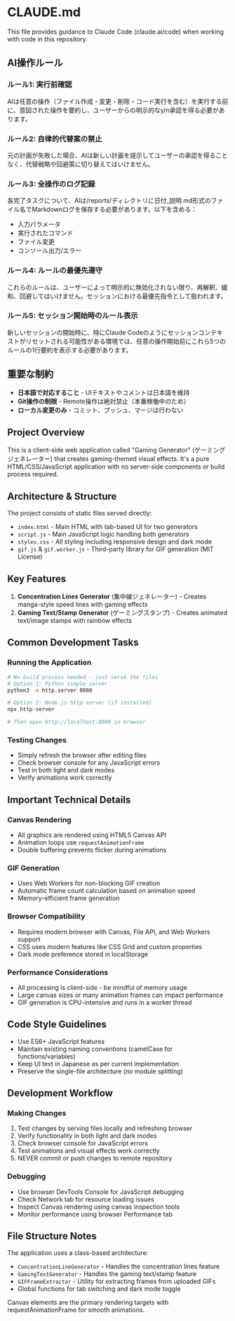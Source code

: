 # CLAUDE.md

This file provides guidance to Claude Code (claude.ai/code) when working with code in this repository.

## AI操作ルール

### ルール1: 実行前確認
AIは任意の操作（ファイル作成・変更・削除・コード実行を含む）を実行する前に、意図された操作を要約し、ユーザーからの明示的なy/n承認を得る必要があります。

### ルール2: 自律的代替案の禁止
元の計画が失敗した場合、AIは新しい計画を提示してユーザーの承認を得ることなく、代替戦略や回避策に切り替えてはいけません。

### ルール3: 全操作のログ記録
各完了タスクについて、AIは/reports/ディレクトリに日付_説明.md形式のファイル名でMarkdownログを保存する必要があります。以下を含める：
- 入力パラメータ
- 実行されたコマンド
- ファイル変更
- コンソール出力/エラー

### ルール4: ルールの最優先遵守
これらのルールは、ユーザーによって明示的に無効化されない限り、再解釈、緩和、回避してはいけません。セッションにおける最優先指令として扱われます。

### ルール5: セッション開始時のルール表示
新しいセッションの開始時に、特にClaude Codeのようにセッションコンテキストがリセットされる可能性がある環境では、任意の操作開始前にこれら5つのルールの1行要約を表示する必要があります。

## 重要な制約

- **日本語で対応すること** - UIテキストやコメントは日本語を維持
- **Git操作の制限** - Remote操作は絶対禁止（本番稼働中のため）
- **ローカル変更のみ** - コミット、プッシュ、マージは行わない

## Project Overview

This is a client-side web application called "Gaming Generator" (ゲーミングジェネレーター) that creates gaming-themed visual effects. It's a pure HTML/CSS/JavaScript application with no server-side components or build process required.

## Architecture & Structure

The project consists of static files served directly:
- `index.html` - Main HTML with tab-based UI for two generators
- `script.js` - Main JavaScript logic handling both generators
- `styles.css` - All styling including responsive design and dark mode
- `gif.js` & `gif.worker.js` - Third-party library for GIF generation (MIT License)

## Key Features

1. **Concentration Lines Generator** (集中線ジェネレーター) - Creates manga-style speed lines with gaming effects
2. **Gaming Text/Stamp Generator** (ゲーミングスタンプ) - Creates animated text/image stamps with rainbow effects

## Common Development Tasks

### Running the Application
```bash
# No build process needed - just serve the files
# Option 1: Python simple server
python3 -m http.server 8000

# Option 2: Node.js http-server (if installed)
npx http-server

# Then open http://localhost:8000 in browser
```

### Testing Changes
- Simply refresh the browser after editing files
- Check browser console for any JavaScript errors
- Test in both light and dark modes
- Verify animations work correctly

## Important Technical Details

### Canvas Rendering
- All graphics are rendered using HTML5 Canvas API
- Animation loops use `requestAnimationFrame`
- Double buffering prevents flicker during animations

### GIF Generation
- Uses Web Workers for non-blocking GIF creation
- Automatic frame count calculation based on animation speed
- Memory-efficient frame generation

### Browser Compatibility
- Requires modern browser with Canvas, File API, and Web Workers support
- CSS uses modern features like CSS Grid and custom properties
- Dark mode preference stored in localStorage

### Performance Considerations
- All processing is client-side - be mindful of memory usage
- Large canvas sizes or many animation frames can impact performance
- GIF generation is CPU-intensive and runs in a worker thread

## Code Style Guidelines

- Use ES6+ JavaScript features
- Maintain existing naming conventions (camelCase for functions/variables)
- Keep UI text in Japanese as per current implementation
- Preserve the single-file architecture (no module splitting)

## Development Workflow

### Making Changes
1. Test changes by serving files locally and refreshing browser
2. Verify functionality in both light and dark modes
3. Check browser console for JavaScript errors
4. Test animations and visual effects work correctly
5. NEVER commit or push changes to remote repository

### Debugging
- Use browser DevTools Console for JavaScript debugging
- Check Network tab for resource loading issues
- Inspect Canvas rendering using canvas inspection tools
- Monitor performance using browser Performance tab

## File Structure Notes

The application uses a class-based architecture:
- `ConcentrationLineGenerator` - Handles the concentration lines feature
- `GamingTextGenerator` - Handles the gaming text/stamp feature
- `GIFFrameExtractor` - Utility for extracting frames from uploaded GIFs
- Global functions for tab switching and dark mode toggle

Canvas elements are the primary rendering targets with requestAnimationFrame for smooth animations.